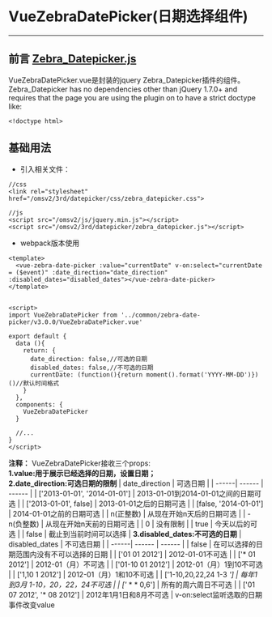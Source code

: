 # VueZebraDatePicker(日期选择组件)

----

## 前言 [Zebra_Datepicker.js](https://github.com/stefangabos/Zebra_Datepicker)
VueZebraDatePicker.vue是封装的jquery Zebra_Datepicker插件的组件。<br>
Zebra_Datepicker has no dependencies other than jQuery 1.7.0+ and requires that the page you are using the plugin on to have a strict doctype like:
```
<!doctype html>
```

## 基础用法
* 引入相关文件：
```
//css
<link rel="stylesheet" href="/omsv2/3rd/datepicker/css/zebra_datepicker.css">
```
```
//js
<script src="/omsv2/js/jquery.min.js"></script>
<script src="/omsv2/3rd/datepicker/zebra_datepicker.js"></script>
```
* webpack版本使用
```
<template>
  <vue-zebra-date-picker :value="currentDate" v-on:select="currentDate = ($event)" :date_direction="date_direction" :disabled_dates="disabled_dates"></vue-zebra-date-picker>
</template>


<script>
import VueZebraDatePicker from '../common/zebra-date-picker/v3.0.0/VueZebraDatePicker.vue'

export default {
  data (){
    return: {
      date_direction: false,//可选的日期
      disabled_dates: false,//不可选的日期
      currentDate: (function(){return moment().format('YYYY-MM-DD')})()//默认时间格式
    }
  },
  components: {
    VueZebraDatePicker
  }

  //...
}
</script>
```
__注释：__
VueZebraDatePicker接收三个props: <br>
__1.value:用于展示已经选择的日期，设置日期；__<br>
__2.date_direction:可选日期的限制__
| date_direction | 可选日期 |
| ------| ------ | ------ |
| ['2013-01-01', '2014-01-01'] | 2013-01-01到2014-01-01之间的日期可选 |
| ['2013-01-01', false] | 2013-01-01之后的日期可选 |
| [false, '2014-01-01'] | 2014-01-01之前的日期可选 |
| n(正整数) | 从现在开始n天后的日期可选 |
| -n(负整数) | 从现在开始n天前的日期可选 |
| 0 | 没有限制 |
| true | 今天以后的可选 |
| false | 截止到当前时间可以选择 |
__3.disabled_dates:不可选的日期__
| disabled_dates | 不可选日期 |
| ------| ------ | ------ |
| false | 在可以选择的日期范围内没有不可以选择的日期 |
| ['01 01 2012'] | 2012-01-01不可选 |
| ['* 01 2012'] | 2012-01（月）不可选 |
| ['01-10 01 2012'] | 2012-01（月）1到10不可选  |
| ['1,10 1 2012'] | 2012-01（月）1和10不可选 |
| ['1-10,20,22,24 1-3 *'] | 每年1到3月 1-10，20，22，24不可选 |
| ['* * * 0,6'] | 所有的周六周日不可选 |
| ['01 07 2012', '* 08 2012'] | 2012年1月1日和8月不可选 |
v-on:select监听选取的日期事件改变value
